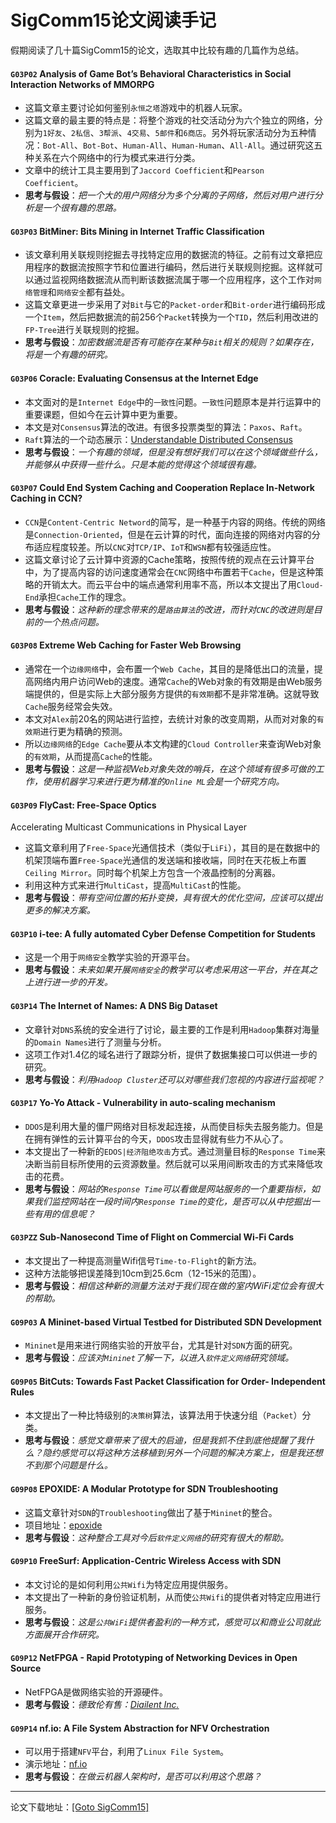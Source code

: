 # SigComm15论文阅读手记   
假期阅读了几十篇SigComm15的论文，选取其中比较有趣的几篇作为总结。

#### `G03P02` Analysis of Game Bot’s Behavioral Characteristics in Social Interaction Networks of MMORPG  
- 这篇文章主要讨论如何鉴别`永恒之塔`游戏中的机器人玩家。
- 这篇文章的最主要的特点是：将整个游戏的社交活动分为六个独立的网络，分别为`1好友`、`2私信`、`3帮派`、`4交易`、`5邮件`和`6商店`。另外将玩家活动分为五种情况：`Bot-All`、`Bot-Bot`、`Human-All`、`Human-Human`、`All-All`。通过研究这五种关系在六个网络中的行为模式来进行分类。
- 文章中的统计工具主要用到了`Jaccord Coefficient`和`Pearson Coefficient`。
- **思考与假设**：*把一个大的用户网络分为多个分离的子网络，然后对用户进行分析是一个很有趣的思路。*

#### `G03P03` BitMiner: Bits Mining in Internet Traffic Classification
- 该文章利用关联规则挖掘去寻找特定应用的数据流的特征。之前有过文章把应用程序的数据流按照字节和位置进行编码，然后进行关联规则挖掘。这样就可以通过监视网络数据流从而判断该数据流属于哪一个应用程序，这个工作对`网络管理`和`网络安全`都有益处。
- 这篇文章更进一步采用了对`Bit`与它的`Packet-order`和`Bit-order`进行编码形成一个`Item`，然后把数据流的前256个`Packet`转换为一个`TID`，然后利用改进的`FP-Tree`进行关联规则的挖掘。
- **思考与假设**：*加密数据流是否有可能存在某种与`Bit`相关的规则？如果存在，将是一个有趣的研究。*

#### `G03P06` Coracle: Evaluating Consensus at the Internet Edge
- 本文面对的是`Internet Edge`中的`一致性`问题。`一致性`问题原本是并行运算中的重要课题，但如今在云计算中更为重要。
- 本文是对`Consensus`算法的改进。有很多投票类型的算法：`Paxos`、`Raft`。
- `Raft`算法的一个动态展示：[Understandable Distributed Consensus](http://thesecretlivesofdata.com/raft/)
- **思考与假设**：*一个有趣的领域，但是没有想好我们可以在这个领域做些什么，并能够从中获得一些什么。只是本能的觉得这个领域很有趣。*

#### `G03P07` Could End System Caching and Cooperation Replace In-Network Caching in CCN?
- `CCN`是`Content-Centric Netword`的简写，是一种基于内容的网络。传统的网络是`Connection-Oriented`，但是在云计算的时代，面向连接的网络对内容的分布适应程度较差。所以`CNC`对`TCP/IP`、`IoT`和`WSN`都有较强适应性。
- 这篇文章讨论了云计算中资源的Cache策略，按照传统的观点在云计算平台中，为了提高内容的访问速度通常会在`CNC`网络中布置若干`Cache`，但是这种策略的开销太大。而云平台中的端点通常利用率不高，所以本文提出了用`Cloud-End`承担`Cache`工作的理念。
- **思考与假设**：*这种新的理念带来的是`路由算法`的改进，而针对`CNC`的改进则是目前的一个热点问题。*

#### `G03P08` Extreme Web Caching for Faster Web Browsing
- 通常在一个`边缘网络`中，会布置一个`Web Cache`，其目的是降低出口的流量，提高网络内用户访问Web的速度。通常`Cache`的Web对象的有效期是由Web服务端提供的，但是实际上大部分服务方提供的`有效期`都不是非常准确。这就导致`Cache`服务经常会失效。
- 本文对`Alex`前20名的网站进行监控，去统计对象的改变周期，从而对对象的`有效期`进行更为精确的预测。
- 所以`边缘网络`的`Edge Cache`要从本文构建的`Cloud Controller`来查询Web对象的`有效期`，从而提高`Cache`的性能。
- **思考与假设**：*这是一种监视Web对象失效的哨兵，在这个领域有很多可做的工作，使用机器学习来进行更为精准的`Online ML`会是一个研究方向。*  

#### `G03P09` FlyCast: Free-Space Optics
Accelerating Multicast Communications in Physical Layer
- 这篇文章利用了`Free-Space`光通信技术（类似于`LiFi`），其目的是在数据中的机架顶端布置`Free-Space`光通信的发送端和接收端，同时在天花板上布置`Ceiling Mirror`。同时每个机架上方包含一个液晶控制的分离器。
- 利用这种方式来进行`MultiCast`，提高`MultiCast`的性能。
- **思考与假设**：*带有空间位置的拓扑变换，具有很大的优化空间，应该可以提出更多的解决方案。*  
#### `G03P10` i-tee: A fully automated Cyber Defense Competition for Students
- 这是一个用于`网络安全`教学实验的开源平台。
- **思考与假设**：*未来如果开展`网络安全`的教学可以考虑采用这一平台，并在其之上进行进一步的开发。*

#### `G03P14` The Internet of Names: A DNS Big Dataset
- 文章针对`DNS`系统的安全进行了讨论，最主要的工作是利用`Hadoop`集群对海量的`Domain Names`进行了测量与分析。
- 这项工作对1.4亿的域名进行了跟踪分析，提供了数据集接口可以供进一步的研究。
- **思考与假设**：*利用`Hadoop Cluster`还可以对哪些我们忽视的内容进行监视呢？*

#### `G03P17` Yo-Yo Attack - Vulnerability in auto-scaling mechanism
- `DDOS`是利用大量的僵尸网络对目标发起连接，从而使目标失去服务能力。但是在拥有弹性的云计算平台的今天，`DDOS`攻击显得就有些力不从心了。
- 本文提出了一种新的`EDOS|经济阻绝攻击`方式。通过测量目标的`Response Time`来决断当前目标所使用的云资源数量。然后就可以采用间断攻击的方式来降低攻击的花费。
- **思考与假设**：*网站的`Response Time`可以看做是网站服务的一个重要指标，如果我们监控网站在一段时间内`Response Time`的变化，是否可以从中挖掘出一些有用的信息呢？*

#### `G03PZZ` Sub-Nanosecond Time of Flight on Commercial Wi-Fi Cards
- 本文提出了一种提高测量Wifi信号`Time-to-Flight`的新方法。
- 这种方法能够把误差降到10cm到25.6cm（12-15米的范围）。
- **思考与假设**：*相信这种新的测量方法对于我们现在做的室内WiFi定位会有很大的帮助。*

#### `G09P03` A Mininet-based Virtual Testbed for Distributed SDN Development
- `Mininet`是用来进行网络实验的开放平台，尤其是针对`SDN`方面的研究。
- **思考与假设**：*应该对`Mininet`了解一下，以进入`软件定义网络`研究领域。*

#### `G09P05` BitCuts: Towards Fast Packet Classification for Order- Independent Rules
- 本文提出了一种比特级别的`决策树`算法，该算法用于快速分组（`Packet`）分类。
- **思考与假设**：*感觉文章带来了很大的启迪，但是我抓不住到底他提醒了我什么？隐约感觉可以将这种方法移植到另外一个问题的解决方案上，但是我还想不到那个问题是什么。*

#### `G09P08` EPOXIDE: A Modular Prototype for SDN Troubleshooting
- 这篇文章针对`SDN`的`Troubleshooting`做出了基于`Mininet`的整合。
- 项目地址：[epoxide](http://github.com/nemethf/epoxide)
- **思考与假设**：*这种整合工具对今后`软件定义网络`的研究有很大的帮助。*

#### `G09P10` FreeSurf: Application-Centric Wireless Access with SDN
- 本文讨论的是如何利用`公共Wifi`为特定应用提供服务。
- 本文提出了一种新的身份验证机制，从而使`公共Wifi`的提供者对特定应用进行服务。
- **思考与假设**：*这是`公共WiFi`提供者盈利的一种方式，感觉可以和商业公司就此方面展开合作研究。*

#### `G09P12` NetFPGA - Rapid Prototyping of Networking Devices in Open Source
- NetFPGA是做网络实验的开源硬件。
- **思考与假设**：*德致伦有售：[Diailent Inc.](http://www.digilentinc.com)*

#### `G09P14` nf.io: A File System Abstraction for NFV Orchestration
- 可以用于搭建`NFV`平台，利用了`Linux File System`。
- 演示地址：[nf.io](http://faizulbari.github.io/nf.io/)
- **思考与假设**：*在做云机器人架构时，是否可以利用这个思路？*

----
论文下载地址：[\[Goto SigComm15\]](http://dl.acm.org/citation.cfm?id=2785956)
